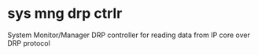 # sys mng drp ctrlr
 System Monitor/Manager DRP controller for reading data from IP core over DRP protocol
